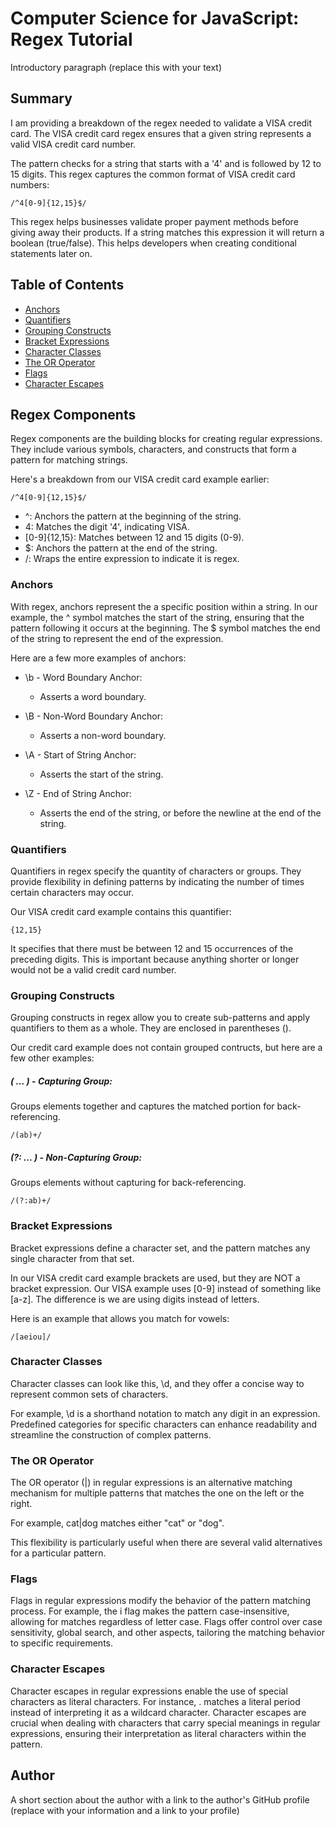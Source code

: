# Computer Science for JavaScript: Regex Tutorial

Introductory paragraph (replace this with your text)

## Summary

I am providing a breakdown of the regex needed to validate a VISA credit card. The VISA credit card regex ensures that a given string represents a valid VISA credit card number. 

The pattern checks for a string that starts with a '4' and is followed by 12 to 15 digits. This regex captures the common format of VISA credit card numbers:

    /^4[0-9]{12,15}$/

This regex helps businesses validate proper payment methods before giving away their products. If a string matches this expression it will return a boolean (true/false). This helps developers when creating conditional statements later on.

## Table of Contents

- [Anchors](#anchors)
- [Quantifiers](#quantifiers)
- [Grouping Constructs](#grouping-constructs)
- [Bracket Expressions](#bracket-expressions)
- [Character Classes](#character-classes)
- [The OR Operator](#the-or-operator)
- [Flags](#flags)
- [Character Escapes](#character-escapes)

## Regex Components
Regex components are the building blocks for creating regular expressions. They include various symbols, characters, and constructs that form a pattern for matching strings.

Here's a breakdown from our VISA credit card example earlier:

    /^4[0-9]{12,15}$/

- ^: Anchors the pattern at the beginning of the string.
- 4: Matches the digit '4', indicating VISA.
- [0-9]{12,15}: Matches between 12 and 15 digits (0-9).
- $: Anchors the pattern at the end of the string.
- /: Wraps the entire expression to indicate it is regex.

### Anchors
With regex, anchors represent the a specific position within a string. In our example, the ^ symbol matches the start of the string, ensuring that the pattern following it occurs at the beginning. The $ symbol matches the end of the string to represent the end of the expression.

Here are a few more examples of anchors:

- \b - Word Boundary Anchor:
    - Asserts a word boundary.

- \B - Non-Word Boundary Anchor:
    - Asserts a non-word boundary.

- \A - Start of String Anchor:
    - Asserts the start of the string.

- \Z - End of String Anchor:
    - Asserts the end of the string, or before the newline at the end of the string.

### Quantifiers
Quantifiers in regex specify the quantity of characters or groups. They provide flexibility in defining patterns by indicating the number of times certain characters may occur.

Our VISA credit card example contains this quantifier:

    {12,15}

It specifies that there must be between 12 and 15 occurrences of the preceding digits. This is important because anything shorter or longer would not be a valid credit card number.

### Grouping Constructs
Grouping constructs in regex allow you to create sub-patterns and apply quantifiers to them as a whole. They are enclosed in parentheses ().

Our credit card example does not contain grouped contructs, but here are a few other examples:

##### ( ... ) - Capturing Group:
Groups elements together and captures the matched portion for back-referencing.

    /(ab)+/

##### (?: ... ) - Non-Capturing Group:
Groups elements without capturing for back-referencing.

    /(?:ab)+/


### Bracket Expressions
Bracket expressions define a character set, and the pattern matches any single character from that set.

In our VISA credit card example brackets are used, but they are NOT a bracket expression. Our VISA example uses [0-9] instead of something like [a-z]. The difference is we are using digits instead of letters.

Here is an example that allows you match for vowels:

    /[aeiou]/

### Character Classes
Character classes can look like this, \d, and they offer a concise way to represent common sets of characters.

For example, \d is a shorthand notation to match any digit in an expression. Predefined categories for specific characters can enhance readability and streamline the construction of complex patterns.

### The OR Operator
The OR operator (|) in regular expressions is an alternative matching mechanism for multiple patterns that matches the one on the left or the right. 

For example, cat|dog matches either "cat" or "dog".

This flexibility is particularly useful when there are several valid alternatives for a particular pattern.

### Flags
Flags in regular expressions modify the behavior of the pattern matching process. For example, the i flag makes the pattern case-insensitive, allowing for matches regardless of letter case. Flags offer control over case sensitivity, global search, and other aspects, tailoring the matching behavior to specific requirements.

### Character Escapes
Character escapes in regular expressions enable the use of special characters as literal characters. For instance, \. matches a literal period instead of interpreting it as a wildcard character. Character escapes are crucial when dealing with characters that carry special meanings in regular expressions, ensuring their interpretation as literal characters within the pattern.

## Author
A short section about the author with a link to the author's GitHub profile (replace with your information and a link to your profile)
